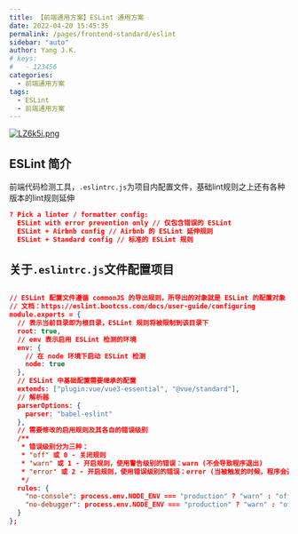 ```yaml
---
title: 【前端通用方案】ESLint 通用方案
date: 2022-04-20 15:45:35
permalink: /pages/frontend-standard/eslint
sidebar: "auto"
author: Yang J.K.
# keys:
#   - 123456
categories:
  - 前端通用方案
tags:
  - ESLint
  - 前端通用方案
---
```


[![LZ6k5i.png](https://s6.jpg.cm/2022/05/22/LZ6k5i.png)](https://imagelol.com/image/LZ6k5i)

<!-- more -->

## ESLint 简介

前端代码检测工具，`.eslintrc.js`为项目内配置文件，基础lint规则之上还有各种版本的lint规则延伸

```json
? Pick a linter / formatter config: 
  ESLint with error prevention only // 仅包含错误的 ESLint
  ESLint + Airbnb config // Airbnb 的 ESLint 延伸规则
  ESLint + Standard config // 标准的 ESLint 规则
```

## 关于`.eslintrc.js`文件配置项目

```json

// ESLint 配置文件遵循 commonJS 的导出规则，所导出的对象就是 ESLint 的配置对象
// 文档：https://eslint.bootcss.com/docs/user-guide/configuring
module.exports = {
  // 表示当前目录即为根目录，ESLint 规则将被限制到该目录下
  root: true,
  // env 表示启用 ESLint 检测的环境
  env: {
    // 在 node 环境下启动 ESLint 检测
    node: true
  },
  // ESLint 中基础配置需要继承的配置
  extends: ["plugin:vue/vue3-essential", "@vue/standard"],
  // 解析器
  parserOptions: {
    parser: "babel-eslint"
  },
  // 需要修改的启用规则及其各自的错误级别
  /**
   * 错误级别分为三种：
   * "off" 或 0 - 关闭规则
   * "warn" 或 1 - 开启规则，使用警告级别的错误：warn (不会导致程序退出)
   * "error" 或 2 - 开启规则，使用错误级别的错误：error (当被触发的时候，程序会退出)
   */
  rules: {
    "no-console": process.env.NODE_ENV === "production" ? "warn" : "off",
    "no-debugger": process.env.NODE_ENV === "production" ? "warn" : "off"
  }
};

```
